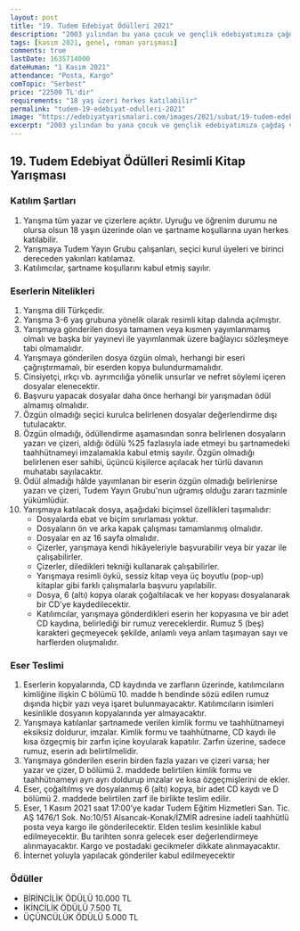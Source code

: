 ```yaml
---
layout: post
title: "19. Tudem Edebiyat Ödülleri 2021"
description: "2003 yılından bu yana çocuk ve gençlik edebiyatımıza çağdaş ve özgün eserler kazandırmak amacıyla gerçekleştirilen Tudem Edebiyat Ödülleri, 19. yılında çocuk edebiyatı alanında resimli kitap dalında verilecek."
tags: [kasım 2021, genel, roman yarışması]
comments: true
lastDate: 1635714000 
dateHuman: "1 Kasım 2021"
attendance: "Posta, Kargo"
comTopic: "Serbest"
price: "22500 TL'dir"
requirements: "18 yaş üzeri herkes katılabilir"
permalink: "tudem-19-edebiyat-odulleri-2021"
image: "https://edebiyatyarismalari.com/images/2021/subat/19-tudem-edebiyat-odulleri-resimli-kitap-yarismasi.jpg"
excerpt: "2003 yılından bu yana çocuk ve gençlik edebiyatımıza çağdaş ve özgün eserler kazandırmak amacıyla gerçekleştirilen Tudem Edebiyat Ödülleri, 19. yılında çocuk edebiyatı alanında resimli kitap dalında verilecek."
---
```


## 19. Tudem Edebiyat Ödülleri Resimli Kitap Yarışması

### Katılım Şartları
1. Yarışma tüm yazar ve çizerlere açıktır. Uyruğu ve öğrenim durumu ne olursa olsun 18 yaşın üzerinde olan ve şartname koşullarına uyan herkes katılabilir.
2. Yarışmaya Tudem Yayın Grubu çalışanları, seçici kurul üyeleri ve birinci dereceden yakınları katılamaz.
3. Katılımcılar, şartname koşullarını kabul etmiş sayılır.

### Eserlerin Nitelikleri
1. Yarışma dili Türkçedir.
2. Yarışma 3-6 yaş grubuna yönelik olarak resimli kitap dalında açılmıştır.
3. Yarışmaya gönderilen dosya tamamen veya kısmen yayımlanmamış olmalı ve başka bir yayınevi ile yayımlanmak üzere bağlayıcı sözleşmeye tabi olmamalıdır.
4. Yarışmaya gönderilen dosya özgün olmalı, herhangi bir eseri çağrıştırmamalı, bir eserden kopya bulundurmamalıdır.
5. Cinsiyetçi, ırkçı vb. ayrımcılığa yönelik unsurlar ve nefret söylemi içeren dosyalar elenecektir.
6. Başvuru yapacak dosyalar daha önce herhangi bir yarışmadan ödül almamış olmalıdır.
7. Özgün olmadığı seçici kurulca belirlenen dosyalar değerlendirme dışı tutulacaktır.
8. Özgün olmadığı, ödüllendirme aşamasından sonra belirlenen dosyaların yazarı ve çizeri, aldığı ödülü %25 fazlasıyla iade etmeyi bu şartnamedeki taahhütnameyi
imzalamakla kabul etmiş sayılır. Özgün olmadığı belirlenen eser sahibi, üçüncü kişilerce açılacak her türlü davanın muhatabı sayılacaktır.
9. Ödül almadığı hâlde yayımlanan bir eserin özgün olmadığı belirlenirse yazarı ve çizeri, Tudem Yayın Grubu'nun uğramış olduğu zararı tazminle yükümlüdür.
10. Yarışmaya katılacak dosya, aşağıdaki biçimsel özellikleri taşımalıdır:
    - Dosyalarda ebat ve biçim sınırlaması yoktur.
    - Dosyaların ön ve arka kapak çalışması tamamlanmış olmalıdır.
    - Dosyalar en az 16 sayfa olmalıdır.
    - Çizerler, yarışmaya kendi hikâyeleriyle başvurabilir veya bir yazar ile çalışabilirler.
    - Çizerler, diledikleri tekniği kullanarak çalışabilirler.
    - Yarışmaya resimli öykü, sessiz kitap veya üç boyutlu (pop-up) kitaplar gibi farklı çalışmalarla başvuru yapılabilir.
    - Dosya, 6 (altı) kopya olarak çoğaltılacak ve her kopyası dosyalanarak bir CD’ye kaydedilecektir.
    - Katılımcılar, yarışmaya gönderdikleri eserin her kopyasına ve bir adet CD kaydına, belirlediği bir rumuz vereceklerdir. Rumuz 5 (beş) karakteri geçmeyecek şekilde, anlamlı veya anlam taşımayan sayı ve harflerden oluşmalıdır.

### Eser Teslimi
1. Eserlerin kopyalarında, CD kaydında ve zarfların üzerinde, katılımcıların kimliğine ilişkin C bölümü 10. madde h bendinde sözü edilen rumuz dışında hiçbir yazı veya
işaret bulunmayacaktır. Katılımcıların isimleri kesinlikle dosyanın kopyalarında yer almayacaktır.
2. Yarışmaya katılanlar şartnamede verilen kimlik formu ve taahhütnameyi eksiksiz doldurur, imzalar. Kimlik formu ve taahhütname, CD kaydı ile kısa özgeçmiş bir zarfın
içine koyularak kapatılır. Zarfın üzerine, sadece rumuz, eserin adı belirtilmelidir.
3. Yarışmaya gönderilen eserin birden fazla yazarı ve çizeri varsa; her yazar ve çizer, D bölümü 2. maddede belirtilen kimlik formu ve taahhütnameyi ayrı ayrı doldurup
imzalar ve kısa özgeçmişlerini de ekler.
4. Eser, çoğaltılmış ve dosyalanmış 6 (altı) kopya, bir adet CD kaydı ve D bölümü 2. maddede belirtilen zarf ile birlikte teslim edilir.
5. Eser, 1 Kasım 2021 saat 17:00’ye kadar Tudem Eğitim Hizmetleri San. Tic. AŞ 1476/1 Sok. No:10/51 Alsancak-Konak/İZMİR adresine iadeli taahhütlü posta veya kargo ile gönderilecektir. Elden teslim kesinlikle kabul edilmeyecektir. Bu tarihten sonra gelecek eser değerlendirmeye alınmayacaktır. Kargo ve postadaki gecikmeler dikkate alınmayacaktır.
6. İnternet yoluyla yapılacak gönderiler kabul edilmeyecektir

### Ödüller
- BİRİNCİLİK ÖDÜLÜ 10.000 TL
- İKİNCİLİK ÖDÜLÜ 7.500 TL
- ÜÇÜNCÜLÜK ÖDÜLÜ 5.000 TL